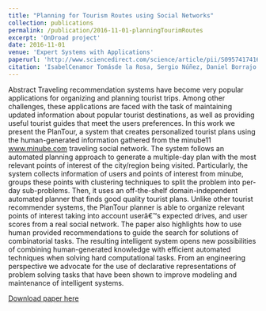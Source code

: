 ```yaml
---
title: "Planning for Tourism Routes using Social Networks"
collection: publications
permalink: /publication/2016-11-01-planningTourimRoutes
excerpt: 'OnDroad project'
date: 2016-11-01
venue: 'Expert Systems with Applications'
paperurl: 'http://www.sciencedirect.com/science/article/pii/S0957417416305693'
citation: 'IsabelCenamor Tomásde la Rosa, Sergio Núñez, Daniel Borrajo (2017). &quot;Planning for tourism routes using social networks&quot; <i>Expert Systems with Applications</i>.Volume 69, 1 March 2017, Pages 1-9.'
---
```

Abstract Traveling recommendation systems have become very popular applications for organizing and planning tourist trips. Among other challenges, these applications are faced with the task of maintaining updated information about popular tourist destinations, as well as providing useful tourist guides that meet the users preferences. In this work we present the PlanTour, a system that creates personalized tourist plans using the human-generated information gathered from the minube11 www.minube.com traveling social network. The system follows an automated planning approach to generate a multiple-day plan with the most relevant points of interest of the city/region being visited. Particularly, the system collects information of users and points of interest from minube, groups these points with clustering techniques to split the problem into per-day sub-problems. Then, it uses an off-the-shelf domain-independent automated planner that finds good quality tourist plans. Unlike other tourist recommender systems, the PlanTour planner is able to organize relevant points of interest taking into account userâ€™s expected drives, and user scores from a real social network. The paper also highlights how to use human provided recommendations to guide the search for solutions of combinatorial tasks. The resulting intelligent system opens new possibilities of combining human-generated knowledge with efficient automated techniques when solving hard computational tasks. From an engineering perspective we advocate for the use of declarative representations of problem solving tasks that have been shown to improve modeling and maintenance of intelligent systems.


[Download paper here](http://www.sciencedirect.com/science/article/pii/S0957417416305693)
